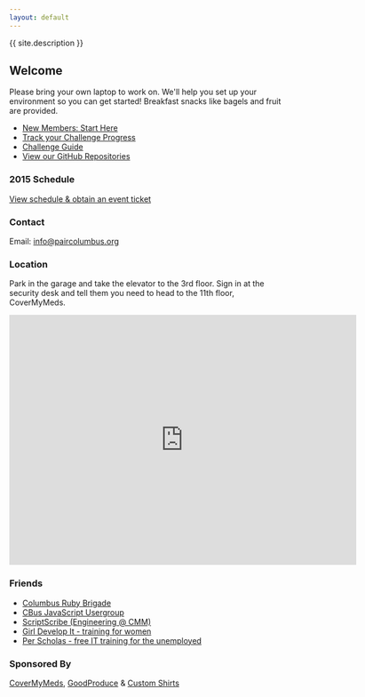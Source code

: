 ```yaml
---
layout: default
---
```


{{ site.description }}

## Welcome
Please bring your own laptop to work on. We'll help you set up your environment so you can get started! Breakfast snacks like bagels and fruit are provided.

- [New Members: Start Here](/getting_started/)
- [Track your Challenge Progress](http://challengeprogress.herokuapp.com/)
- [Challenge Guide](/challenges/)
- [View our GitHub Repositories](https://github.com/paircolumbus/)

### 2015 Schedule
[View schedule & obtain an event ticket](https://www.eventbrite.com/e/pair-programming-mentoring-covermymeds-tickets-15224426670)

### Contact
Email: <info@paircolumbus.org>

### Location
Park in the garage and take the elevator to the 3rd floor. Sign in at the security desk and tell them you need to head to the 11th floor, CoverMyMeds.

<iframe
  width="625"
  height="450"
  frameborder="0" style="border:0;"
  src="https://www.google.com/maps/embed/v1/place?key=AIzaSyAQx78hpYLgn95HMJ2l87B3q0JC9BbjzgI
  &q=2+Miranova+Pl+Floor+10,Columbus+OH&">
</iframe>

### Friends
- [Columbus Ruby Brigade](http://columbusrb.com/)
- [CBus JavaScript Usergroup](https://cbusjs.github.io/)
- [ScriptScribe (Engineering @ CMM)](https://www.scriptscribe.org/)
- [Girl Develop It - training for women](https://www.girldevelopit.com/chapters/columbus)
- [Per Scholas - free IT training for the unemployed](http://perscholas.org/columbus/)

### Sponsored By
[CoverMyMeds](https://www.covermymeds.com/main/), [GoodProduce](http://goodproduce.net) & [Custom Shirts](http://www.customshirts.com/)
